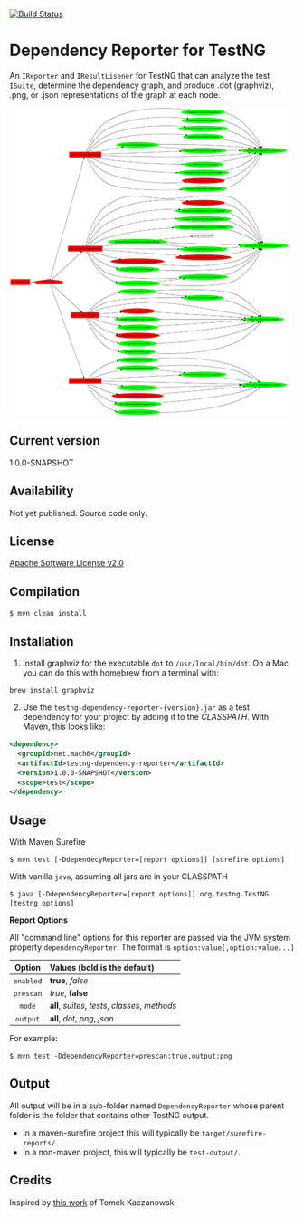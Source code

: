 [![Build Status](https://travis-ci.org/mach6/testng-dependency-reporter.svg?branch=master)](https://travis-ci.org/mach6/testng-dependency-reporter)

Dependency Reporter for TestNG
==============================
An `IReporter` and `IResultLisener` for TestNG that can analyze the test `ISuite`,
determine the dependency graph, and produce .dot (graphviz), .png,
or .json representations of the graph at each node.

[![example png](examples/report_thumb.png)](examples/report.png)

Current version
-------------------
1.0.0-SNAPSHOT

Availability
-------------------
Not yet published. Source code only.

License
-------
[Apache Software License v2.0](http://www.apache.org/licenses/LICENSE-2.0)

Compilation
-----
```shell
$ mvn clean install
```

Installation
-----
1. Install graphviz for the executable `dot` to `/usr/local/bin/dot`.
On a Mac you can do this with homebrew from a terminal with:
```shell
brew install graphviz
```

2. Use the `testng-dependency-reporter-{version}.jar` as a test dependency for your project by
adding it to the _CLASSPATH_. With Maven, this looks like:
```xml
<dependency>
  <groupId>net.mach6</groupId>
  <artifactId>testng-dependency-reporter</artifactId>
  <version>1.0.0-SNAPSHOT</version>
  <scope>test</scope>
</dependency>
```

Usage
-----
With Maven Surefire
```shell
$ mvn test [-DdependecyReporter=[report options]] [surefire options]
```
With vanilla `java`, assuming all jars are in your CLASSPATH
```shell
$ java [-DdependencyReporter=[report options]] org.testng.TestNG [testng options]
```

__Report Options__

All "command line" options for this reporter are passed via the JVM system
property `dependencyReporter`. The format is `option:value[,option:value...]`

| Option | Values (bold is the default) |
| :----: | :--------------------------- |
| `enabled` | __true__, _false_ |
| `prescan` | _true_, __false__ |
| `mode`| __all__, _suites_, _tests_, _classes_, _methods_ |
| `output` | __all__, _dot_, _png_, _json_ |

For example:
```shell
$ mvn test -DdependencyReporter=prescan:true,output:png
```

Output
-----
All output will be in a sub-folder named `DependencyReporter` whose parent folder
is the folder that contains other TestNG output.
- In a maven-surefire project this will typically be `target/surefire-reports/`.
- In a non-maven project, this will typically be `test-output/`.

Credits
-------
Inspired by [this work](https://github.com/tomekkaczanowski/testng-test-dependencies-reporter) of Tomek Kaczanowski
